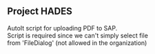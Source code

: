 ## Project HADES
AutoIt script for uploading PDF to SAP.<br>
Script is required since we can't simply select file<br>
from 'FileDialog' (not allowed in the organization)
